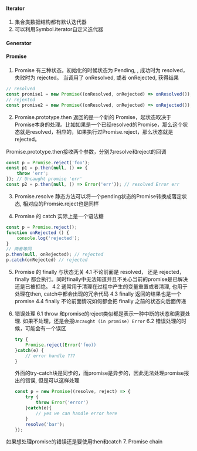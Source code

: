 #### Iterator

1. 集合类数据结构都有默认迭代器
2. 可以利用Symbol.iterator自定义迭代器

#### Generator

#### Promise

1. Promise 有三种状态。初始化的时候状态为 Pending, , 成功时为 resolved， 失败时为 rejected。 当调用了 onResolved, 或者 onRejected, 获得结果

```js
// resolved
const promise1 = new Promise((onResolved, onRejected) => onResolved());
// rejexted
const promise2 = new Promise((onResolved, onRejected) => onRejected());
```

2. Promise.prototype.then 返回的是一个新的 Promise，起状态取决于Promise本身的处理。比如如果是一个已经resolved的Promise，那么这个状态就是resolved，相应的，如果执行过Promise.reject，那么状态就是rejected。

Promise.prototype.then接收两个参数，分别为resolve和reject的回调

```js
const p = Promise.reject('foo');
const p1 = p.then(null, () => {
    throw 'err';
}); // Uncaught promise 'err'
const p2 = p.then(null, () => Error('err')); // resolved Error err
```

3. Promise.resolve 静态方法可以将一个pending状态的Promise转换成落定状态, 相对应的Promsie.reject也是同样

4. Promise 的 catch 实际上是一个语法糖

```js
const p = Promise.reject();
function onRejected () {
    console.log('rejected');
}
// 两者等同
p.then(null, onRejected); // rejected
p.catch(onRejected) // rejected
```

5. Promise 的 finally 与状态无关
   4.1 不论前面是 resolved， 还是 rejected，finally 都会执行。同时finally中无法知道并且不关心当前的promise是已解决还是已被拒绝。
   4.2 通常用于清理在过程中产生的变量重置或者清理, 也用于处理在then, catch中都会出现的冗余代码
   4.3 finally 返回的结果也是一个 promise
   4.4 finally 不论前面情况如何都会把 finally 之前的状态向后面传递

6. 错误处理
   6.1 throw 和promise的reject类似都是表示一种中断的状态和需要处理. 如果不处理，还是会报```Uncaught (in promise) Error```
   6.2 错误处理的时候，可能会有一个误区

   ```js
   try {
       Promise.reject(Error('foo))
   }catch(e) {
       // error handle ???
   }
   ```

   外面的try-catch块是同步的，而promise是异步的，因此无法处理promise报出的错误, 但是可以这样处理

   ```js
   const p = new Promise((resolve, reject) => {
       try {
           throw Error('error')
       }catch(e){
           // yes we can handle error here
       }
       resolve('bar');
   });
   ```

  如果想处理promise的错误还是要使用then和catch
7. Promise chain
